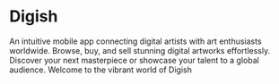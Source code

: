 # Digish
An intuitive mobile app connecting digital artists with art enthusiasts worldwide. Browse, buy, and sell stunning digital artworks effortlessly. Discover your next masterpiece or showcase your talent to a global audience. Welcome to the vibrant world of Digish
